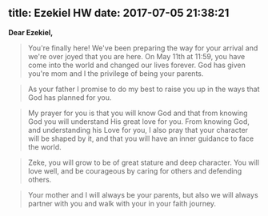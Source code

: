 title: Ezekiel HW
date: 2017-07-05 21:38:21
---
**Dear Ezekiel,**

>You're finally here! We've been preparing the way for your arrival and we're over joyed that you are here. On May 11th at 11:59, you have come into the world and changed our lives forever. God has given you're mom and I the privilege of being your parents.

>As your father I promise to do my best to raise you up in the ways that God has planned for you. 

>My prayer for you is that you will know God and that from knowing God you will understand His great love for you. From knowing God, and understanding his Love for you, I also pray that your character will be shaped by it, and that you will have an inner guidance to face the world.

>Zeke, you will grow to be of great stature and deep character. You will love well, and be courageous by caring for others and defending others.

>Your mother and I will always be your parents, but also we will always partner with you and walk with your in your faith journey.